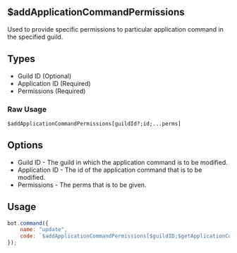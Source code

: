 ## $addApplicationCommandPermissions
Used to provide specific permissions to particular application command in the specified guild.

## Types
- Guild ID (Optional)
- Application ID (Required)
- Permissions (Required)

### Raw Usage
`$addApplicationCommandPermissions[guildId?;id;...perms]`

## Options
* Guild ID - The guild in which the application command is to be modified.
* Application ID - The id of the application command that is to be modified.
* Permissions - The perms that is to be given.

## Usage

```js
bot.command({
    name: "update",
    code: `$addApplicationCommandPermissions[$guildID;$getApplicationCommandID[aoijs];admin]`
});
```
